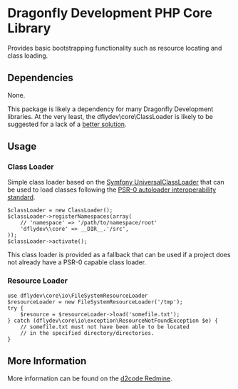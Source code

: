 # Dragonfly Development PHP Core Library #

Provides basic bootstrapping functionality such as resource locating and
class loading.

## Dependencies ##

None.

This package is likely a dependency for many Dragonfly Development libraries.
At the very least, the dflydev\core\ClassLoader is likely to be suggested
for a lack of a [better solution](https://github.com/symfony/ClassLoader).

## Usage ##

### Class Loader ###

Simple class loader based on the [Symfony UniversalClassLoader](https://github.com/symfony/ClassLoader)
that can be used to load classes following the [PSR-0 autoloader interoperability standard](http://groups.google.com/group/php-standards/web/psr-0-final-proposal).

    $classLoader = new ClassLoader();
    $classLoader->registerNamespaces(array(
        // 'namespace' => '/path/to/namespace/root'
        'dflydev\\core' => __DIR__.'/src',
    ));
    $classLoader->activate();

This class loader is provided as a fallback that can be used if a project
does not already have a PSR-0 capable class loader.

### Resource Loader ###

    use dflydev\core\io\FileSystemResourceLoader
    $resourceLoader = new FileSystemResourceLoader('/tmp');
    try {
        $resource = $resourceLoader->load('somefile.txt');
    } catch (dflydev\core\io\exception\ResourceNotFoundException $e) {
        // somefile.txt must not have been able to be located
        // in the specified directory/directories.
    }

## More Information ##

More information can be found on the [d2code Redmine](http://redmine.dflydev.com/projects/dflydev-core-php).

